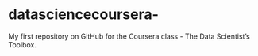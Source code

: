 datasciencecoursera-
====================

My first repository on GitHub for the Coursera class - The Data Scientist’s Toolbox.
